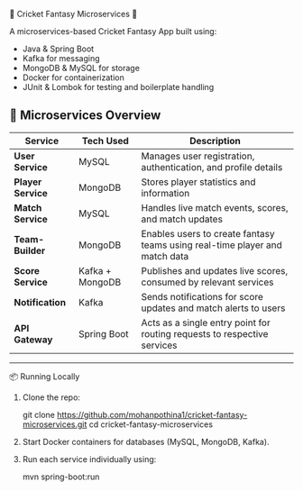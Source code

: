 🏏 Cricket Fantasy Microservices 🎯

A microservices-based Cricket Fantasy App built using:

- Java & Spring Boot
- Kafka for messaging
- MongoDB & MySQL for storage
- Docker for containerization
- JUnit & Lombok for testing and boilerplate handling

🧩 Microservices Overview
 --------------------------------------------------------------------------------------------------------------------
| Service            | Tech Used       | Description                                                                 |
| ------------------ | --------------- | --------------------------------------------------------------------------- |
| **User Service**   | MySQL           | Manages user registration, authentication, and profile details              |
| **Player Service** | MongoDB         | Stores player statistics and information                                    |
| **Match Service**  | MySQL           | Handles live match events, scores, and match updates                        |
| **Team-Builder**   | MongoDB         | Enables users to create fantasy teams using real-time player and match data |
| **Score Service**  | Kafka + MongoDB | Publishes and updates live scores, consumed by relevant services            |
| **Notification**   | Kafka           | Sends notifications for score updates and match alerts to users             |
| **API Gateway**    | Spring Boot     | Acts as a single entry point for routing requests to respective services    |
 --------------------------------------------------------------------------------------------------------------------

📦 Running Locally

1. Clone the repo:
   
    git clone https://github.com/mohanpothina1/cricket-fantasy-microservices.git
    cd cricket-fantasy-microservices
   
2. Start Docker containers for databases (MySQL, MongoDB, Kafka).

3. Run each service individually using:
   
      mvn spring-boot:run

